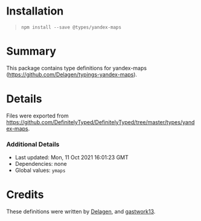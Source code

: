 # Installation
> `npm install --save @types/yandex-maps`

# Summary
This package contains type definitions for yandex-maps (https://github.com/Delagen/typings-yandex-maps).

# Details
Files were exported from https://github.com/DefinitelyTyped/DefinitelyTyped/tree/master/types/yandex-maps.

### Additional Details
 * Last updated: Mon, 11 Oct 2021 16:01:23 GMT
 * Dependencies: none
 * Global values: `ymaps`

# Credits
These definitions were written by [Delagen](https://github.com/Delagen), and [gastwork13](https://github.com/gastwork13).
